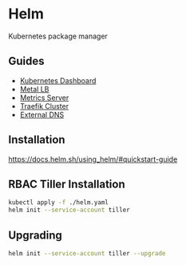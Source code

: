 # Helm

Kubernetes package manager

## Guides

- [Kubernetes Dashboard](./k8s-dashboard/README.md)
- [Metal LB](./metal-lb/README.md)
- [Metrics Server](./metrics-server/README.md)
- [Traefik Cluster](./traefik/README.md)
- [External DNS](./external-dns/README.md)

## Installation

https://docs.helm.sh/using_helm/#quickstart-guide

## RBAC Tiller Installation

```bash
kubectl apply -f ./helm.yaml
helm init --service-account tiller
```

## Upgrading

```bash
helm init --service-account tiller --upgrade
```
